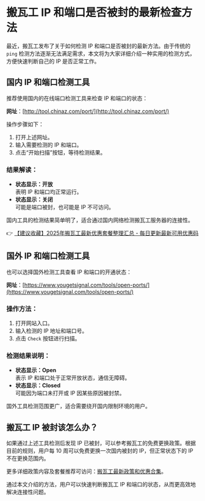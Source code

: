 # 搬瓦工 IP 和端口是否被封的最新检查方法

最近，搬瓦工发布了关于如何检测 IP 和端口是否被封的最新方法。由于传统的 `ping` 检测方法逐渐无法满足需求，本文将为大家详细介绍一种实用的检测方式，方便快速判断自己的 IP 是否正常工作。

## 国内 IP 和端口检测工具

推荐使用国内的在线端口检测工具来检查 IP 和端口的状态：

**网址**：[http://tool.chinaz.com/port/](http://tool.chinaz.com/port/)

操作步骤如下：

1. 打开上述网址。
2. 输入需要检测的 IP 和端口。
3. 点击“开始扫描”按钮，等待检测结果。

### 结果解读：
- **状态显示：开放**  
  表明 IP 和端口均正常运行。
- **状态显示：关闭**  
  可能是端口被封，也可能是 IP 不可访问。

国内工具的检测结果简单明了，适合通过国内网络检测搬瓦工服务器的连接性。

👉 [【建议收藏】2025年搬瓦工最新优惠套餐整理汇总 - 每日更新最新可用优惠码](https://bit.ly/banwagon)

## 国外 IP 和端口检测工具

也可以选择国外检测工具查看 IP 和端口的开通状态：

**网址**：[https://www.yougetsignal.com/tools/open-ports/](https://www.yougetsignal.com/tools/open-ports/)

### 操作方法：
1. 打开网站入口。
2. 输入检测的 IP 地址和端口号。
3. 点击 `Check` 按钮进行扫描。

### 检测结果说明：
- **状态显示：Open**  
  表示 IP 和端口处于正常开放状态，通信无障碍。
- **状态显示：Closed**  
  可能因为端口未打开或 IP 因某些原因被封禁。

国外工具检测范围更广，适合需要绕开国内限制环境的用户。

## 搬瓦工 IP 被封该怎么办？

如果通过上述工具检测后发现 IP 已被封，可以参考搬瓦工的免费更换政策。根据目前的规则，用户每 10 周可以免费更换一次国内被封的 IP，但正常状态下的 IP 不在更换范围内。

更多详细政策内容及套餐推荐可访问：[搬瓦工最新政策和优惠合集](https://bit.ly/banwagon)。

通过本文介绍的方法，用户可以快速判断搬瓦工 IP 和端口的状态，从而更高效地解决连接性问题。